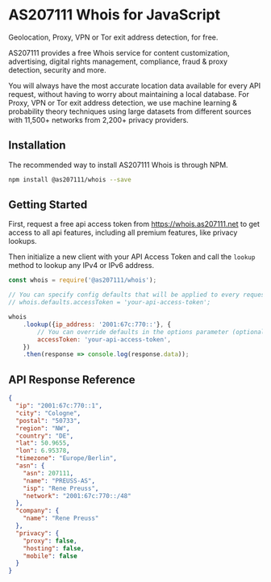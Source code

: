 # AS207111 Whois for JavaScript

Geolocation, Proxy, VPN or Tor exit address detection, for free.

AS207111 provides a free Whois service for content customization, advertising, digital rights management, compliance, fraud & proxy detection, security and more.

You will always have the most accurate location data available for every API request, without having to worry about maintaining a local database. For Proxy, VPN or Tor exit address detection, we use machine learning & probability theory techniques using large datasets from different sources with 11,500+ networks from 2,200+ privacy providers.

## Installation

The recommended way to install AS207111 Whois is through NPM.

```bash
npm install @as207111/whois --save
```

## Getting Started

First, request a free api access token from https://whois.as207111.net to get access to all api features, including all premium features, like privacy lookups.

Then initialize a new client with your API Access Token and call the `lookup` method to lookup any IPv4 or IPv6 address.

```javascript
const whois = require('@as207111/whois');

// You can specify config defaults that will be applied to every request.
// whois.defaults.accessToken = 'your-api-access-token';

whois
    .lookup({ip_address: '2001:67c:770::'}, {
        // You can override defaults in the options parameter (optional)
        accessToken: 'your-api-access-token',
    })
    .then(response => console.log(response.data));
```

## API Response Reference

```json
{
  "ip": "2001:67c:770::1",
  "city": "Cologne",
  "postal": "50733",
  "region": "NW",
  "country": "DE",
  "lat": 50.9655,
  "lon": 6.95378,
  "timezone": "Europe/Berlin",
  "asn": {
    "asn": 207111,
    "name": "PREUSS-AS",
    "isp": "Rene Preuss",
    "network": "2001:67c:770::/48"
  },
  "company": {
    "name": "Rene Preuss"
  },
  "privacy": {
    "proxy": false,
    "hosting": false,
    "mobile": false
  }
}
```